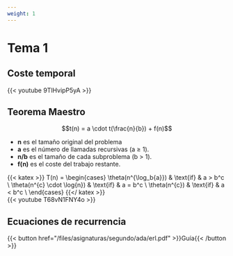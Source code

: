 ```yaml
---
weight: 1
---
```


# Tema 1
## Coste temporal
{{< youtube 9TlHvipP5yA >}}

## Teorema Maestro
$$t(n) = a \cdot t(\frac{n}{b}) + f(n)$$

* **n** es el tamaño original del problema
* **a** es el número de llamadas recursivas (a ≥ 1).
* **n/b** es el tamaño de cada subproblema (b > 1).
* **f(n)** es el coste del trabajo restante.

{{< katex >}}
T(n) =
\begin{cases}
\theta(n^{\log_b{a}}) & \text{if} & a > b^c \\
\theta(n^{c} \cdot \log{n}) & \text{if} & a = b^c \\
\theta(n^{c}) & \text{if} & a < b^c \\
\end{cases}
{{</ katex >}}
<br />
{{< youtube T68vN1FNY4o >}}

## Ecuaciones de recurrencia
{{< button href="/files/asignaturas/segundo/ada/erl.pdf" >}}Guía{{< /button >}}
